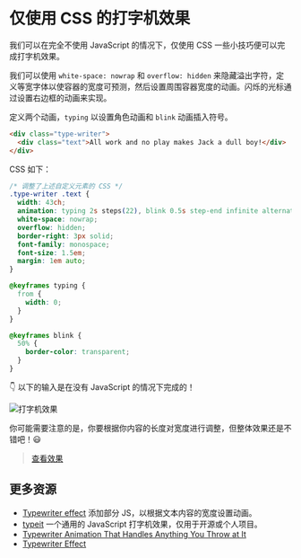 # 仅使用 CSS 的打字机效果

我们可以在完全不使用 JavaScript 的情况下，仅使用 CSS 一些小技巧便可以完成打字机效果。

我们可以使用 `white-space: nowrap` 和 `overflow: hidden` 来隐藏溢出字符，定义等宽字体以使容器的宽度可预测，然后设置周围容器宽度的动画。闪烁的光标通过设置右边框的动画来实现。

定义两个动画，`typing` 以设置角色动画和 `blink` 动画插入符号。

```html
<div class="type-writer">
  <div class="text">All work and no play makes Jack a dull boy!</div>
</div>
```

CSS 如下：

```css
/* 调整了上述自定义元素的 CSS */
.type-writer .text {
  width: 43ch;
  animation: typing 2s steps(22), blink 0.5s step-end infinite alternate;
  white-space: nowrap;
  overflow: hidden;
  border-right: 3px solid;
  font-family: monospace;
  font-size: 1.5em;
  margin: 1em auto;
}

@keyframes typing {
  from {
    width: 0;
  }
}

@keyframes blink {
  50% {
    border-color: transparent;
  }
}
```

👇 以下的输入是在没有 JavaScript 的情况下完成的！

![打字机效果](https://upload-images.jianshu.io/upload_images/18281896-83c926ba8338b7f6.gif?imageMogr2/auto-orient/strip)

你可能需要注意的是，你要根据你内容的长度对宽度进行调整，但整体效果还是不错吧！😃

> [查看效果](https://codepen.io/lio-zero/pen/zYwLObL)

## 更多资源

- [Typewriter effect](https://www.30secondsofcode.org/css/s/typewriter-effect) 添加部分 JS，以根据文本内容的宽度设置动画。
- [typeit](https://github.com/alexmacarthur/typeit) 一个通用的 JavaScript 打字机效果，仅用于开源或个人项目。
- [Typewriter Animation That Handles Anything You Throw at It](https://css-tricks.com/typewriter-animation-that-handles-anything-you-throw-at-it/)
- [Typewriter Effect](https://css-tricks.com/snippets/css/typewriter-effect/)
